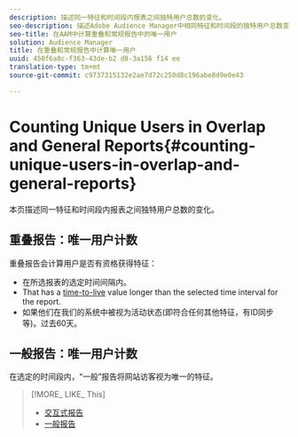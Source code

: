 ```yaml
---
description: 描述同一特征和时间段内报表之间独特用户总数的变化。
seo-description: 描述Adobe Audience Manager中相同特征和时间段的独特用户总数变化情况
seo-title: 在AAM中计算重叠和常规报告中的唯一用户
solution: Audience Manager
title: 在重叠和常规报告中计算唯一用户
uuid: 450f6a8c-f363-43de-b2 d8-3a156 f14 ee
translation-type: tm+mt
source-git-commit: c9737315132e2ae7d72c250d8c196abe8d9e0e43

---
```



# Counting Unique Users in Overlap and General Reports{#counting-unique-users-in-overlap-and-general-reports}

本页描述同一特征和时间段内报表之间独特用户总数的变化。

<!-- 

c_unique_user_counts.xml

 -->

## 重叠报告：唯一用户计数

重叠报告会计算用户是否有资格获得特征：

* 在所选报表的选定时间间隔内。
* That has a [time-to-live](../features/traits/segment-ttl-explained.md) value longer than the selected time interval for the report.
* 如果他们在我们的系统中被视为活动状态(即符合任何其他特征，有ID同步等)。过去60天。

## 一般报告：唯一用户计数

在选定的时间段内，“一般”报告将网站访客视为唯一的特征。

>[!MORE_ LIKE_ This]
>
>* [交互式报告](../reporting/dynamic-reports/dynamic-reports.md#interactive-and-overlap-reports)
>* [一般报告](../reporting/general-reports.md#general-reports-overview)

